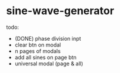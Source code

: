 # sine-wave-generator

todo:

- (DONE) phase division inpt
- clear btn on modal
- n pages of modals
- add all sines on page btn
- universal modal (page & all)